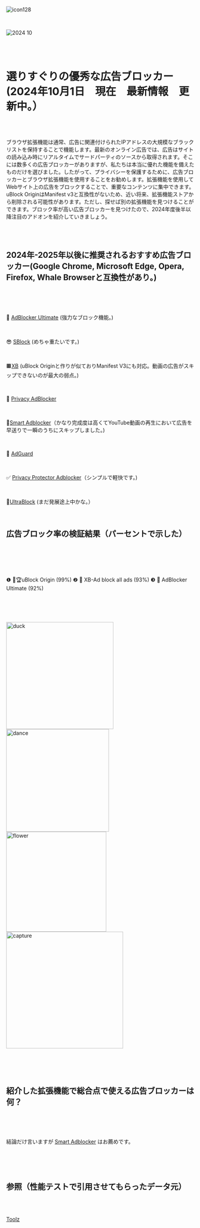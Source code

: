 <br>

![icon128](https://github.com/user-attachments/assets/7c3acda9-8ffd-4913-a061-ec97ee509225)

<br>

![2024 10](https://github.com/user-attachments/assets/147bdba0-6d83-4ea0-bd3e-04fea4544c8c)

<br>

<br>

# 選りすぐりの優秀な広告ブロッカー(2024年10月1日　現在　最新情報　更新中。）

<br>

<br>

ブラウザ拡張機能は通常、広告に関連付けられたIPアドレスの大規模なブラックリストを保持することで機能します。最新のオンライン広告では、広告はサイトの読み込み時にリアルタイムでサードパーティのソースから取得されます。そこには数多くの広告ブロッカーがありますが、私たちは本当に優れた機能を備えたものだけを選びました。したがって、プライバシーを保護するために、広告ブロッカーとブラウザ拡張機能を使用することをお勧めします。拡張機能を使用してWebサイト上の広告をブロックすることで、重要なコンテンツに集中できます。uBlock OriginはManifest v3と互換性がないため、近い将来、拡張機能ストアから削除される可能性があります。ただし、探せば別の拡張機能を見つけることができます。ブロック率が高い広告ブロッカーを見つけたので、2024年度後半以降注目のアドオンを紹介していきましょう。

<br>

<br>

## 2024年-2025年以後に推奨されるおすすめ広告ブロッカー(Google Chrome, Microsoft Edge, Opera, Firefox, Whale Browserと互換性があり。)

<br>

<br>

<br>

🥈 [AdBlocker Ultimate](https://chromewebstore.google.com/detail/adblocker-ultimate/ohahllgiabjaoigichmmfljhkcfikeof) (強力なブロック機能。)

<br>

😎 [SBlock](https://chromewebstore.google.com/detail/sblock-%E3%82%B9%E3%83%BC%E3%83%91%E3%83%BC%E5%BA%83%E5%91%8A%E3%83%96%E3%83%AD%E3%83%83%E3%82%AB%E3%83%BC/cmdgdghfledlbkbciggfjblphiafkcgg) (めちゃ重たいです。)

<br>
 
🟫[XB](https://chromewebstore.google.com/detail/xb-block-all-ads/hefagnpnacabcobofkfodcoiilmjbpkh) (uBlock Originと作りが似ておりManifest V3にも対応。動画の広告がスキップできないのが最大の弱点。)

<br>

🥉 [Privacy AdBlocker](https://microsoftedge.microsoft.com/addons/detail/privacy-adblocker-all-i/jefcaibefhfdmldbjhfhpokaeccigcca)

<br>

🥇[Smart Adblocker](https://chromewebstore.google.com/detail/smart-adblocker/iojpcjjdfhlcbgjnpngcmaojmlokmeii)（かなり完成度は高くてYouTube動画の再生において広告を早送りで一瞬のうちにスキップしました。)

<br>

🔰 [AdGuard](https://chromewebstore.google.com/detail/adguard-%E5%BA%83%E5%91%8A%E3%83%96%E3%83%AD%E3%83%83%E3%82%AB%E3%83%BC/bgnkhhnnamicmpeenaelnjfhikgbkllg)

<br>

✅ [Privacy Protector Adblocker](https://microsoftedge.microsoft.com/addons/detail/privacy-protector-adblock/jmgbfafmchgbfolpdkdofglkcebkjjki)（シンプルで軽快です。)

<br>

🌈[UltraBlock](https://ultrablock.org/) (まだ発展途上中かな。）

<br>


 ## 広告ブロック率の検証結果（パーセントで示した）

<br>
<br>
<br>
<br>
 
 ❶  🥇🏆uBlock Origin  (99%)
 ❷  🥈 XB-Ad block all ads  (93%)
 ❸  🥉 AdBlocker Ultimate (92%)
  
<br>
<br>
<br>
<br>


<img width="287" alt="duck" src="https://github.com/user-attachments/assets/15d1a3bd-3b67-4b8e-bd7a-2a1919f9deed">
<img width="275" alt="dance" src="https://github.com/user-attachments/assets/fba2e199-17a0-47cf-9c81-89e050e59b78">
<img width="268" alt="flower" src="https://github.com/user-attachments/assets/870b64e8-ee2d-4bce-925c-f1a113fb31fd">
<img width="313" alt="capture" src="https://github.com/user-attachments/assets/5428a800-82d2-468e-9f99-6ea9ce6eff37">


<br>

<br>

<br>

<br>

<br>

## 紹介した拡張機能で総合点で使える広告ブロッカーは何？

<br>

<br>

<br>

結論だけ言いますが [Smart Adblocker](https://chromewebstore.google.com/detail/smart-adblocker/iojpcjjdfhlcbgjnpngcmaojmlokmeii) はお薦めです。

<br>

<br>

<br>

## 参照（性能テストで引用させてもらったデータ元）

<br>

<br>

[Toolz](https://d3ward.github.io/toolz/adblock)

<br>

<br>



 

 

 


 




